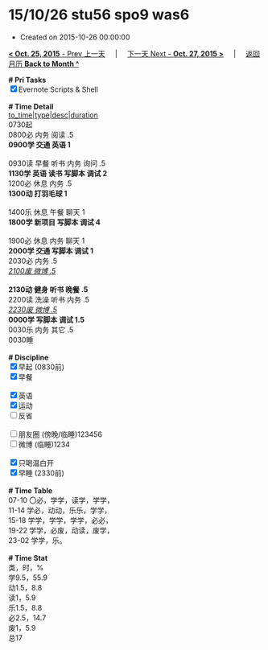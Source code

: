 # 15/10/26 stu56 spo9 was6

- Created on 2015-10-26 00:00:00

[**< Oct. 25, 2015** - Prev 上一天](/lifelogs/2015/10/d25.md) &nbsp; &nbsp; | &nbsp; &nbsp; [下一天 Next - **Oct. 27, 2015 >**](/lifelogs/2015/10/d27.md) &nbsp; &nbsp; |  &nbsp; &nbsp; [返回月历 **Back to Month ^**](/lifelogs/2015/10/index.md)
<br/><div><b># Pri Tasks</b></div><div><input checked="true" type="checkbox"/>Evernote Scripts &amp; Shell</div><div><br/></div><div><b># Time Detail</b></div><div><u>to_time|type|desc|duration</u></div><div>0730起</div><div>0800必 内务 阅读 .5</div><div><b>0900学 交通 英语 1</b></div><div><br/></div><div>0930读 早餐 听书 内务 询问 .5</div><div><b>1130学 英语 读书 写脚本 调试 2</b></div><div>1200必 休息 内务 .5</div><div><b>1300动 打羽毛球 1</b></div><div><br/></div><div>1400乐 休息 午餐 聊天 1</div><div><b>1800学 新项目 写脚本 调试 4</b></div><div><br/></div><div>1900必 休息 内务 聊天 1</div><div><b>2000学 交通 写脚本 调试 1</b></div><div>2030必 内务 .5</div><div><u><i>2100废 微博 .5</i></u></div><div><br/></div><div><b>2130动 健身 听书 晚餐 .5</b></div><div>2200读 洗澡 听书 内务 .5</div><div><u><i>2230废 微博 .5</i></u></div><div><b>0000学 写脚本 调试 1.5</b></div><div>0030乐 内务 其它 .5</div><div>0030睡</div><div><br/></div><div><b># Discipline</b></div><div><input checked="true" type="checkbox"/>早起 (0830前)</div><div><input checked="true" type="checkbox"/>早餐</div><div><br/></div><div><input checked="true" type="checkbox"/>英语</div><div><input checked="true" type="checkbox"/>运动</div><div><input type="checkbox"/>反省</div><div><br/></div><div><input type="checkbox"/>朋友圈 (傍晚/临睡)123456</div><div><input type="checkbox"/>微博 (临睡)1234</div><div><br/></div><div><input checked="true" type="checkbox"/>只喝温白开</div><div><input checked="true" type="checkbox"/>早睡 (2330前)</div><div><br/></div><div><b># Time Table</b></div><div>07-10 〇必，学学，读学，学学，</div><div>11-14 学必，动动，乐乐，学学，</div><div>15-18 学学，学学，学学，必必，</div><div>19-22 学学，必废，动读，废学，</div><div>23-02 学学，乐。</div><div><br/></div><div><b># Time Stat</b></div><div>类，时，%</div><div>学9.5，55.9</div><div>动1.5，8.8</div><div>读1，5.9</div><div>乐1.5，8.8</div><div>必2.5，14.7</div><div>废1，5.9</div><div>总17</div><div><br/></div>
